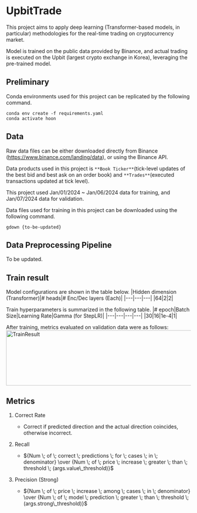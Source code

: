 # UpbitTrade
This project aims to apply deep learning (Transformer-based models, in particular) methodologies for the real-time trading on cryptocurrency market.

Model is trained on the public data provided by Binance, and actual trading is executed on the Upbit (largest crypto exchange in Korea), leveraging the pre-trained model.

## Preliminary
Conda environments used for this project can be replicated by the following command.
```
conda env create -f requirements.yaml
conda activate hoon
```

## Data
Raw data files can be either downloaded directly from Binance (https://www.binance.com/landing/data), or using the Binance API.

Data products used in this project is `**Book Ticker**`(tick-level updates of the best bid and best ask on an order book) and `**Trades**`(executed transactions updated at tick level).

This project used Jan/01/2024 ~ Jan/06/2024 data for training, and Jan/07/2024 data for validation.

Data files used for training in this project can be downloaded using the following command.
```
gdown {to-be-updated}
```

## Data Preprocessing Pipeline
To be updated.

## Train result
Model configurations are shown in the table below.
|Hidden dimension (Transformer)|# heads|# Enc/Dec layers (Each)|
|---|---|---|
|64|2|2|

Train hyperparameters is summarized in the following table.
|# epoch|Batch Size|Learning Rate|Gamma (for StepLR)|
|---|---|---|---|
|30|16|1e-4|1|

After training, metrics evaluated on validation data were as follows:
<img src="assets/Screenshot 2024-03-15 at 9.42.12 PM.png" width="651px" height="150px" title="TrainResult" alt="TrainResult"></img><br/>

## Metrics
1. Correct Rate
    * Correct if predicted direction and the actual direction coincides, otherwise incorrect.


2. Recall
    * ${Num \; of \; correct \; predictions \; for \; cases \; in \; denominator} \over {Num \; of \; price \; increase \; greater \; than \; threshold \; (args.value\_threshold)}$


3. Precision (Strong)
    * ${Num \; of \; price \; increase \; among \; cases \; in \; denominator} \over {Num \; of \; model \; prediction \; greater \; than \; threshold \; (args.strong\_threshold)}$


